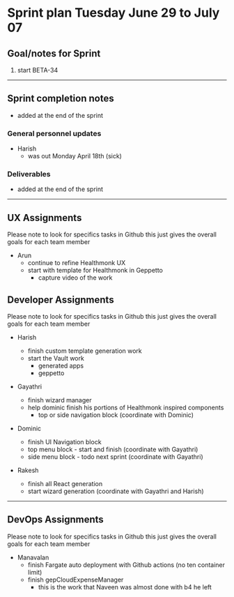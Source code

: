 # Sprint plan Tuesday June 29 to July 07

## Goal/notes for Sprint

1. start BETA-34

---

## Sprint completion notes

- added at the end of the sprint

### General personnel updates

- Harish
  - was out Monday April 18th (sick)

### Deliverables

- added at the end of the sprint

---

## UX Assignments

Please note to look for specifics tasks in Github this just gives the overall goals for each team member

- Arun
  - continue to refine Healthmonk UX
  - start with template for Healthmonk in Geppetto
    - capture video of the work

## Developer Assignments

Please note to look for specifics tasks in Github this just gives the overall goals for each team member

- Harish
  - finish custom template generation work
  - start the Vault work
    - generated apps
    - geppetto

- Gayathri
  - finish wizard manager
  - help dominic finish his portions of Healthmonk inspired components
    - top or side navigation block (coordinate with Dominic)

- Dominic
  - finish UI Navigation block
  - top menu block - start and finish (coordinate with Gayathri)
  - side menu block - todo next sprint (coordinate with Gayathri)

- Rakesh
  - finish all React generation
  - start wizard generation (coordinate with Gayathri and Harish)

---

## DevOps Assignments

Please note to look for specifics tasks in Github this just gives the overall goals for each team member

- Manavalan
  - finish Fargate auto deployment with Github actions (no ten container limit)
  - finish gepCloudExpenseManager
    - this is the work that Naveen was almost done with b4 he left